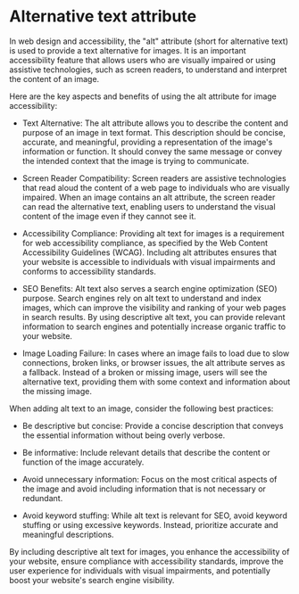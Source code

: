 # Alternative text attribute

In web design and accessibility, the "alt" attribute (short for alternative text) is used to provide a text alternative for images. It is an important accessibility feature that allows users who are visually impaired or using assistive technologies, such as screen readers, to understand and interpret the content of an image.

Here are the key aspects and benefits of using the alt attribute for image accessibility:

* Text Alternative: The alt attribute allows you to describe the content and purpose of an image in text format. This description should be concise, accurate, and meaningful, providing a representation of the image's information or function. It should convey the same message or convey the intended context that the image is trying to communicate.

* Screen Reader Compatibility: Screen readers are assistive technologies that read aloud the content of a web page to individuals who are visually impaired. When an image contains an alt attribute, the screen reader can read the alternative text, enabling users to understand the visual content of the image even if they cannot see it.

* Accessibility Compliance: Providing alt text for images is a requirement for web accessibility compliance, as specified by the Web Content Accessibility Guidelines (WCAG). Including alt attributes ensures that your website is accessible to individuals with visual impairments and conforms to accessibility standards.

* SEO Benefits: Alt text also serves a search engine optimization (SEO) purpose. Search engines rely on alt text to understand and index images, which can improve the visibility and ranking of your web pages in search results. By using descriptive alt text, you can provide relevant information to search engines and potentially increase organic traffic to your website.

* Image Loading Failure: In cases where an image fails to load due to slow connections, broken links, or browser issues, the alt attribute serves as a fallback. Instead of a broken or missing image, users will see the alternative text, providing them with some context and information about the missing image.

When adding alt text to an image, consider the following best practices:

* Be descriptive but concise: Provide a concise description that conveys the essential information without being overly verbose.

* Be informative: Include relevant details that describe the content or function of the image accurately.

* Avoid unnecessary information: Focus on the most critical aspects of the image and avoid including information that is not necessary or redundant.

* Avoid keyword stuffing: While alt text is relevant for SEO, avoid keyword stuffing or using excessive keywords. Instead, prioritize accurate and meaningful descriptions.

By including descriptive alt text for images, you enhance the accessibility of your website, ensure compliance with accessibility standards, improve the user experience for individuals with visual impairments, and potentially boost your website's search engine visibility.
